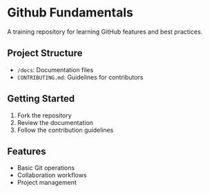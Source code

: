 # Github Fundamentals
A training repository for learning GitHub features and best practices.

## Project Structure
- `/docs`: Documentation files
- `CONTRIBUTING.md`: Guidelines for contributors

## Getting Started
1. Fork the repository
2. Review the documentation
3. Follow the contribution guidelines
     
## Features
- Basic Git operations
- Collaboration workflows
- Project management
